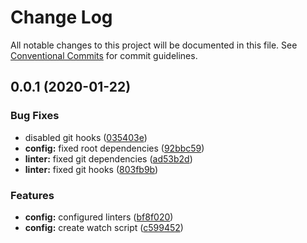 # Change Log

All notable changes to this project will be documented in this file.
See [Conventional Commits](https://conventionalcommits.org) for commit guidelines.

## 0.0.1 (2020-01-22)


### Bug Fixes

* disabled git hooks ([035403e](https://github.com/Yurchishin/chat-monorepo/commit/035403e6e729b1ab36b65242c0f464aceb5d6473))
* **config:** fixed root dependencies ([92bbc59](https://github.com/Yurchishin/chat-monorepo/commit/92bbc5930bfaf94b9b9d9b3d6abbee6157560ae8))
* **linter:** fixed git dependencies ([ad53b2d](https://github.com/Yurchishin/chat-monorepo/commit/ad53b2df7458dc757d65b4d5b80b894e786d6391))
* **linter:** fixed git hooks ([803fb9b](https://github.com/Yurchishin/chat-monorepo/commit/803fb9b3cc8b08e20fbf65673aa99c3a31605d33))


### Features

* **config:** configured linters ([bf8f020](https://github.com/Yurchishin/chat-monorepo/commit/bf8f02030c2ec204bd0f61e074aec14aef96d216))
* **config:** create watch script ([c599452](https://github.com/Yurchishin/chat-monorepo/commit/c599452fdc51475e0a70c1e909395e188b141231))
